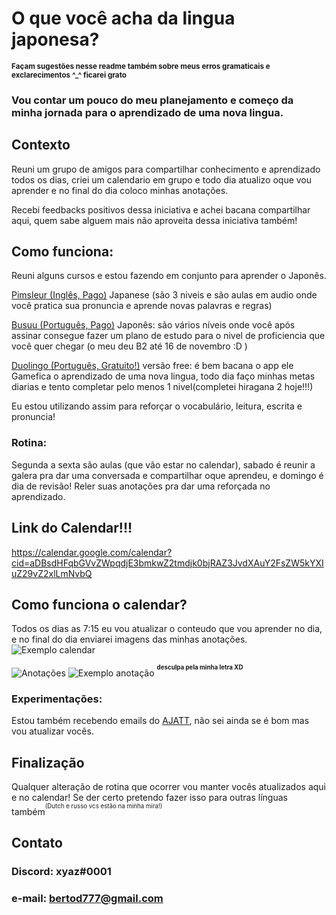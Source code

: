 
# O que você acha da lingua japonesa?
<sup>**Façam sugestões nesse readme também sobre meus erros gramaticais e exclarecimentos ^_^ ficarei grato**
### Vou contar um pouco do meu planejamento e começo da minha jornada para o aprendizado de uma nova lingua.

## Contexto
Reuni um grupo de amigos para compartilhar conhecimento e aprendizado todos os dias, criei um calendario em grupo e todo dia atualizo oque vou aprender e no final do dia coloco minhas anotações.

Recebi feedbacks positivos dessa iniciativa e achei bacana compartilhar aqui, quem sabe alguem mais não aproveita dessa iniciativa também!


## Como funciona:

Reuni alguns cursos e estou fazendo em conjunto para aprender o Japonês.

[Pimsleur (Inglês, Pago)](https://www.linkedin.com/company/pimsleur-language-programs/) Japanese (são 3 niveis e são aulas em audio onde você pratica sua pronuncia e aprende novas palavras e regras)

[Busuu (Português, Pago)](https://www.linkedin.com/company/busuu-com/) Japonês: são vários níveis onde você após assinar consegue fazer um plano de estudo para o nivel de proficiencia que você quer chegar (o meu deu B2 até 16 de novembro :D )

[Duolingo (Português, Gratuito!)](https://www.linkedin.com/company/duolingo/) versão free: é bem bacana o app ele Gamefica o aprendizado de uma nova lingua, todo dia faço minhas metas diarias e tento completar pelo menos 1 nivel(completei hiragana 2 hoje!!!)

Eu estou utilizando assim para reforçar o vocabulário, leitura, escrita e pronuncia!

### Rotina:
Segunda a sexta são aulas (que vão estar no calendar), sabado é reunir a galera pra dar uma conversada e compartilhar oque aprendeu, e domingo é dia de revisão! Reler suas anotações pra dar uma reforçada no aprendizado.

## Link do Calendar!!!

https://calendar.google.com/calendar?cid=aDBsdHFqbGVvZWpqdjE3bmkwZ2tmdjk0bjRAZ3JvdXAuY2FsZW5kYXIuZ29vZ2xlLmNvbQ

## Como funciona o calendar?
Todos os dias as 7:15 eu vou atualizar o conteudo que vou aprender no dia, e no final do dia enviarei imagens das minhas anotações.
![Exemplo calendar](https://snipboard.io/azJjAt.jpg)

![Anotações](https://snipboard.io/hlmxjE.jpg)
![Exemplo anotação](https://snipboard.io/aNtFhf.jpg)
<sup><sup>**desculpa pela minha letra XD**</sup>

### Experimentações:
Estou também recebendo emails do [AJATT](http://www.alljapaneseallthetime.com/blog/), não sei ainda se é bom mas vou atualizar vocês.

## Finalização
Qualquer alteração de rotina que ocorrer vou manter vocês atualizados aqui e no calendar!
Se der certo pretendo fazer isso para outras línguas também<sup><sup>(Dutch e russo vcs estão na minha mira!)</sup>

## Contato
### Discord: xyaz#0001
### e-mail: bertod777@gmail.com
